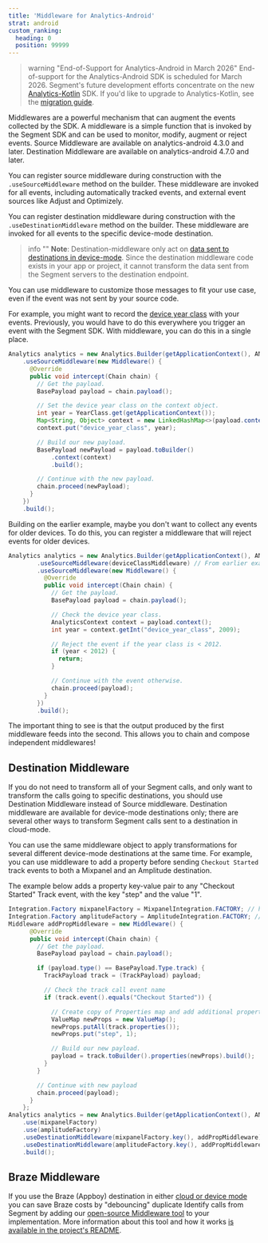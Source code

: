 ```yaml
---
title: 'Middleware for Analytics-Android'
strat: android
custom_ranking:
  heading: 0
  position: 99999
---
```


> warning "End-of-Support for Analytics-Android in March 2026"
> End-of-support for the Analytics-Android SDK is scheduled for March 2026. Segment's future development efforts concentrate on the new [Analytics-Kotlin](/docs/connections/sources/catalog/libraries/mobile/kotlin-android/) SDK. If you'd like to upgrade to Analytics-Kotlin, see the [migration guide](/docs/connections/sources/catalog/libraries/mobile/kotlin-android/migration/). 

Middlewares are a powerful mechanism that can augment the events collected by the SDK. A middleware is a simple function that is invoked by the Segment SDK and can be used to monitor, modify, augment or reject events. Source Middleware are available on analytics-android 4.3.0 and later. Destination Middleware are available on analytics-android 4.7.0 and later.

You can register source middleware during construction with the `.useSourceMiddleware` method on the builder. These middleware are invoked for all events, including automatically tracked events, and external event sources like Adjust and Optimizely.

You can register destination middleware during construction with the `.useDestinationMiddleware` method on the builder. These middleware are invoked for all events to the specific device-mode destination.

> info ""
> **Note**: Destination-middleware only act on [data sent to destinations in device-mode](/docs/connections/destinations#connection-modes). Since the destination middleware code exists in your app or project, it cannot transform the data sent from the Segment servers to the destination endpoint.

You can use middleware to customize those messages to fit your use case, even if the event was not sent by your source code.

For example, you might want to record the [device year class](https://github.com/facebook/device-year-class) with your events. Previously, you would have to do this everywhere you trigger an event with the Segment SDK. With middleware, you can do this in a single place.

```java
Analytics analytics = new Analytics.Builder(getApplicationContext(), ANALYTICS_WRITE_KEY)
    .useSourceMiddleware(new Middleware() {
      @Override
      public void intercept(Chain chain) {
        // Get the payload.
        BasePayload payload = chain.payload();

        // Set the device year class on the context object.
        int year = YearClass.get(getApplicationContext());
        Map<String, Object> context = new LinkedHashMap<>(payload.context());
        context.put("device_year_class", year);

        // Build our new payload.
        BasePayload newPayload = payload.toBuilder()
            .context(context)
            .build();

        // Continue with the new payload.
        chain.proceed(newPayload);
      }
    })
    .build();
```

Building on the earlier example, maybe you don't want to collect any events for older devices. To do this, you can register a middleware that will reject events for older devices.

```java
Analytics analytics = new Analytics.Builder(getApplicationContext(), ANALYTICS_WRITE_KEY)
        .useSourceMiddleware(deviceClassMiddleware) // From earlier example.
        .useSourceMiddleware(new Middleware() {
          @Override
          public void intercept(Chain chain) {
            // Get the payload.
            BasePayload payload = chain.payload();

            // Check the device year class.
            AnalyticsContext context = payload.context();
            int year = context.getInt("device_year_class", 2009);

            // Reject the event if the year class is < 2012.
            if (year < 2012) {
              return;
            }

            // Continue with the event otherwise.
            chain.proceed(payload);
          }
        })
        .build();
```

The important thing to see is that the output produced by the first middleware feeds into the second. This allows you to chain and compose independent middlewares!

## Destination Middleware

If you do not need to transform all of your Segment calls, and only want to transform the calls going to specific destinations, you should use Destination Middleware instead of Source middleware. Destination middleware are available for device-mode destinations only; there are several other ways to transform Segment calls sent to a destination in cloud-mode.

You can use the same middleware object to apply transformations for several different device-mode destinations at the same time. For example, you can use middleware to add a property before sending `Checkout Started` track events to both a Mixpanel and an Amplitude destination.

The example below adds a property key-value pair to any "Checkout Started" Track event, with the key "step" and the value "1".

```java
Integration.Factory mixpanelFactory = MixpanelIntegration.FACTORY; // https://github.com/segment-integrations/analytics-android-integration-mixpanel
Integration.Factory amplitudeFactory = AmplitudeIntegration.FACTORY; // https://github.com/segment-integrations/analytics-android-integration-amplitude
Middleware addPropMiddleware = new Middleware() {
      @Override
      public void intercept(Chain chain) {
        // Get the payload.
        BasePayload payload = chain.payload();

        if (payload.type() == BasePayload.Type.track) {
          TrackPayload track = (TrackPayload) payload;

          // Check the track call event name
          if (track.event().equals("Checkout Started")) {

            // Create copy of Properties map and add additional property
            ValueMap newProps = new ValueMap();
            newProps.putAll(track.properties());
            newProps.put("step", 1);

            // Build our new payload.
            payload = track.toBuilder().properties(newProps).build();
          }
        }

        // Continue with new payload
        chain.proceed(payload);
      }
    };
Analytics analytics = new Analytics.Builder(getApplicationContext(), ANALYTICS_WRITE_KEY)
    .use(mixpanelFactory)
    .use(amplitudeFactory)
    .useDestinationMiddleware(mixpanelFactory.key(), addPropMiddleware)
    .useDestinationMiddleware(amplitudeFactory.key(), addPropMiddleware)
    .build();
```

## Braze Middleware

If you use the Braze (Appboy) destination in either [cloud or device mode](/docs/connections/destinations/#connection-modes) you can save Braze costs by "debouncing" duplicate Identify calls from Segment by adding our [open-source Middleware tool](https://github.com/segmentio/segment-braze-mobile-middleware) to your implementation. More information about this tool and how it works [is available in the project's README](https://github.com/segmentio/segment-braze-mobile-middleware/blob/master/README.md#how-does-this-work).
